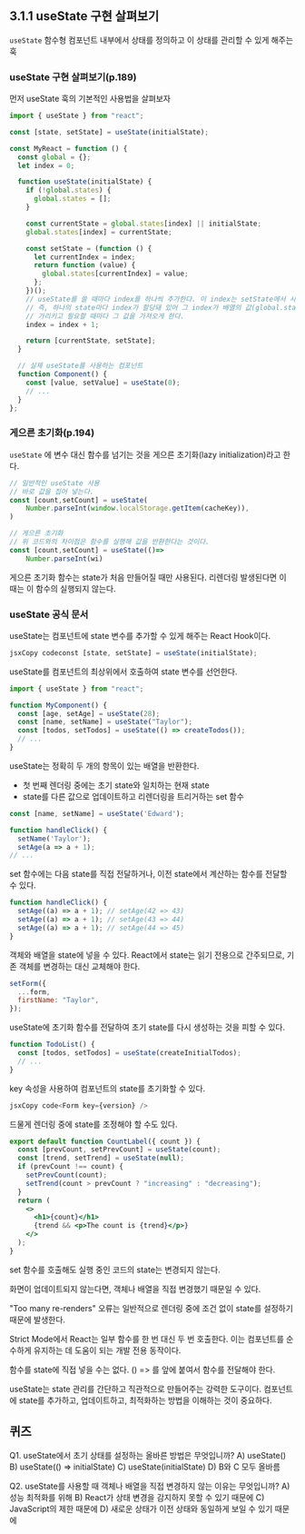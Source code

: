 ## 3.1.1 useState 구현 살펴보기

`useState` 함수형 컴포넌트 내부에서 상태를 정의하고 이 상태를 관리할 수 있게 해주는 훅

### useState 구현 살펴보기(p.189)

먼저 useState 훅의 기본적인 사용법을 살펴보자

```jsx
import { useState } from "react";

const [state, setState] = useState(initialState);
```

```jsx
const MyReact = function () {
  const global = {};
  let index = 0;

  function useState(initialState) {
    if (!global.states) {
      global.states = [];
    }

    const currentState = global.states[index] || initialState;
    global.states[index] = currentState;

    const setState = (function () {
      let currentIndex = index;
      return function (value) {
        global.states[currentIndex] = value;
      };
    })();
    // useState를 쓸 때마다 index를 하나씩 추가한다. 이 index는 setState에서 사용된다.
    // 즉, 하나의 state마다 index가 할당돼 있어 그 index가 배열의 값(global.states)을
    // 가리키고 필요할 때마다 그 값을 가져오게 한다.
    index = index + 1;

    return [currentState, setState];
  }

  // 실제 useState를 사용하는 컴포넌트
  function Component() {
    const [value, setValue] = useState(0);
    // ...
  }
};
```

### 게으른 초기화(p.194)

`useState` 에 변수 대신 함수를 넘기는 것을 게으른 초기화(lazy initialization)라고 한다.

```jsx
// 일반적인 useState 사용
// 바로 값을 집어 넣는다.
const [count,setCount] = useState(
	Number.parseInt(window.localStorage.getItem(cacheKey)),
)

// 게으른 초기화
// 위 코드와의 차이점은 함수를 실행해 값을 반환한다는 것이다.
const [count,setCount] = useState(()=>
	Number.parseInt(wi)
```

게으른 초기화 함수는 state가 처음 만들어질 때만 사용된다.
리렌더링 발생된다면 이 때는 이 함수의 실행되지 않는다.

### useState 공식 문서

useState는 컴포넌트에 state 변수를 추가할 수 있게 해주는 React Hook이다.

```jsx
jsxCopy codeconst [state, setState] = useState(initialState);

```

useState를 컴포넌트의 최상위에서 호출하여 state 변수를 선언한다.

```jsx
import { useState } from "react";

function MyComponent() {
  const [age, setAge] = useState(28);
  const [name, setName] = useState("Taylor");
  const [todos, setTodos] = useState(() => createTodos());
  // ...
}
```

useState는 정확히 두 개의 항목이 있는 배열을 반환한다.

- 첫 번째 렌더링 중에는 초기 state와 일치하는 현재 state
- state를 다른 값으로 업데이트하고 리렌더링을 트리거하는 set 함수

```jsx
const [name, setName] = useState('Edward');

function handleClick() {
  setName('Taylor');
  setAge(a => a + 1);
// ...

```

set 함수에는 다음 state를 직접 전달하거나, 이전 state에서 계산하는 함수를 전달할 수 있다.

```jsx
function handleClick() {
  setAge((a) => a + 1); // setAge(42 => 43)
  setAge((a) => a + 1); // setAge(43 => 44)
  setAge((a) => a + 1); // setAge(44 => 45)
}
```

객체와 배열을 state에 넣을 수 있다. React에서 state는 읽기 전용으로 간주되므로, 기존 객체를 변경하는 대신 교체해야 한다.

```jsx
setForm({
  ...form,
  firstName: "Taylor",
});
```

useState에 초기화 함수를 전달하여 초기 state를 다시 생성하는 것을 피할 수 있다.

```jsx
function TodoList() {
  const [todos, setTodos] = useState(createInitialTodos);
  // ...
}
```

key 속성을 사용하여 컴포넌트의 state를 초기화할 수 있다.

```jsx
jsxCopy code<Form key={version} />

```

드물게 렌더링 중에 state를 조정해야 할 수도 있다.

```jsx
export default function CountLabel({ count }) {
  const [prevCount, setPrevCount] = useState(count);
  const [trend, setTrend] = useState(null);
  if (prevCount !== count) {
    setPrevCount(count);
    setTrend(count > prevCount ? "increasing" : "decreasing");
  }
  return (
    <>
      <h1>{count}</h1>
      {trend && <p>The count is {trend}</p>}
    </>
  );
}
```

set 함수를 호출해도 실행 중인 코드의 state는 변경되지 않는다.

화면이 업데이트되지 않는다면, 객체나 배열을 직접 변경했기 때문일 수 있다.

"Too many re-renders" 오류는 일반적으로 렌더링 중에 조건 없이 state를 설정하기 때문에 발생한다.

Strict Mode에서 React는 일부 함수를 한 번 대신 두 번 호출한다. 이는 컴포넌트를 순수하게 유지하는 데 도움이 되는 개발 전용 동작이다.

함수를 state에 직접 넣을 수는 없다. () => 를 앞에 붙여서 함수를 전달해야 한다.

useState는 state 관리를 간단하고 직관적으로 만들어주는 강력한 도구이다. 컴포넌트에 state를 추가하고, 업데이트하고, 최적화하는 방법을 이해하는 것이 중요하다.

## 퀴즈

Q1. useState에서 초기 상태를 설정하는 올바른 방법은 무엇입니까?
A) useState()
B) useState(() => initialState)
C) useState(initialState)
D) B와 C 모두 올바름

Q2. useState를 사용할 때 객체나 배열을 직접 변경하지 않는 이유는 무엇입니까?
A) 성능 최적화를 위해
B) React가 상태 변경을 감지하지 못할 수 있기 때문에
C) JavaScript의 제한 때문에
D) 새로운 상태가 이전 상태와 동일하게 보일 수 있기 때문에
